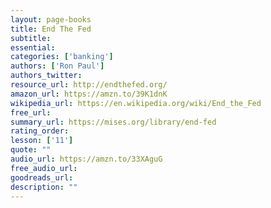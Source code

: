 ```yaml
---
layout: page-books
title: End The Fed
subtitle: 
essential: 
categories: ['banking']
authors: ['Ron Paul']
authors_twitter: 
resource_url: http://endthefed.org/
amazon_url: https://amzn.to/39K1dnK
wikipedia_url: https://en.wikipedia.org/wiki/End_the_Fed
free_url: 
summary_url: https://mises.org/library/end-fed
rating_order: 
lesson: ['11']
quote: ""
audio_url: https://amzn.to/33XAguG
free_audio_url: 
goodreads_url: 
description: ""
---
```

